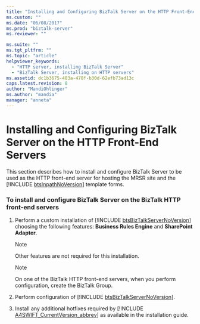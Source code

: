 ```yaml
---
title: "Installing and Configuring BizTalk Server on the HTTP Front-End Servers | Microsoft Docs"
ms.custom: ""
ms.date: "06/08/2017"
ms.prod: "biztalk-server"
ms.reviewer: ""

ms.suite: ""
ms.tgt_pltfrm: ""
ms.topic: "article"
helpviewer_keywords: 
  - "HTTP server, installing BizTalk Server"
  - "BizTalk Server, installing on HTTP servers"
ms.assetid: dc1b3675-483a-478f-b30d-62efb73ad13c
caps.latest.revision: 8
author: "MandiOhlinger"
ms.author: "mandia"
manager: "anneta"
---
```

# Installing and Configuring BizTalk Server on the HTTP Front-End Servers
This section describes how to install and configure BizTalk Server to be used as the HTTP front-end server for hosting the MRSR site and the [!INCLUDE [btsInpathNoVersion](../../includes/btsinpathnoversion-md.md)] template forms.  

### To install and configure BizTalk Server on the BizTalk HTTP front-end servers  

1. Perform a custom installation of [!INCLUDE [btsBizTalkServerNoVersion](../../includes/btsbiztalkservernoversion-md.md)] choosing the following features: <strong>Business Rules Engine</strong> and <strong>SharePoint Adapter</strong>.  

   > [!NOTE]
   >  Other features are not required for this installation.  

   > [!NOTE]
   >  On one of the BizTalk HTTP front-end servers, when you perform configuration, create the BizTalk Group.  

2. Perform configuration of [!INCLUDE [btsBizTalkServerNoVersion](../../includes/btsbiztalkservernoversion-md.md)].  

3. Install any additional hotfixes required by [!INCLUDE [A4SWIFT_CurrentVersion_abbrev](../../includes/a4swift-currentversion-abbrev-md.md)] as available in the installation guide.
